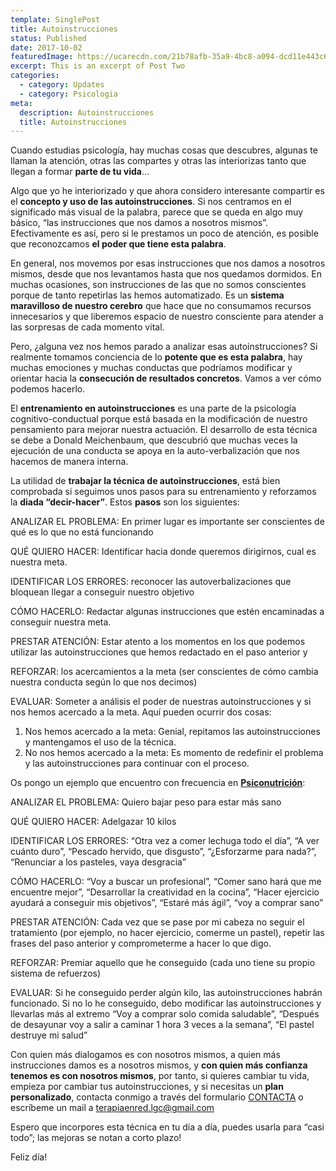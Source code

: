 ```yaml
---
template: SinglePost
title: Autoinstrucciones
status: Published
date: 2017-10-02
featuredImage: https://ucarecdn.com/21b78afb-35a9-4bc8-a094-dcd11e443c62/
excerpt: This is an excerpt of Post Two
categories:
  - category: Updates
  - category: Psicologia
meta:
  description: Autoinstrucciones
  title: Autoinstrucciones
---
```

Cuando estudias psicología, hay muchas cosas que descubres, algunas te llaman la atención, otras las compartes y otras las interiorizas tanto que llegan a formar **parte de tu vida**…

Algo que yo he interiorizado y que ahora considero interesante compartir es el **concepto y uso de las autoinstrucciones**. Si nos centramos en el significado más visual de la palabra, parece que se queda en algo muy básico, “las instrucciones que nos damos a nosotros mismos”. Efectivamente es así, pero si le prestamos un poco de atención, es posible que reconozcamos **el poder que tiene esta palabra**.

En general, nos movemos por esas instrucciones que nos damos a nosotros mismos, desde que nos levantamos hasta que nos quedamos dormidos. En muchas ocasiones, son instrucciones de las que no somos conscientes porque de tanto repetirlas las hemos automatizado. Es un **sistema maravilloso de nuestro cerebro** que hace que no consumamos recursos innecesarios y que liberemos espacio de nuestro consciente para atender a las sorpresas de cada momento vital.

Pero, ¿alguna vez nos hemos parado a analizar esas autoinstrucciones? Si realmente tomamos conciencia de lo **potente que es esta palabra**, hay muchas emociones y muchas conductas que podríamos modificar y orientar hacia la **consecución de resultados concretos**. Vamos a ver cómo podemos hacerlo.

El **entrenamiento en autoinstrucciones** es una parte de la psicología cognitivo-conductual porque está basada en la modificación de nuestro pensamiento para mejorar nuestra actuación. El desarrollo de esta técnica se debe a Donald Meichenbaum, que descubrió que muchas veces la ejecución de una conducta se apoya en la auto-verbalización que nos hacemos de manera interna.

La utilidad de **trabajar la técnica de autoinstrucciones**, está bien comprobada si seguimos unos pasos para su entrenamiento y reforzamos la **diada “decir-hacer”**. Estos **pasos** son los siguientes:

ANALIZAR EL PROBLEMA: En primer lugar es importante ser conscientes de qué es lo que no está funcionando

QUÉ QUIERO HACER: Identificar hacia donde queremos dirigirnos, cual es nuestra meta.

IDENTIFICAR LOS ERRORES: reconocer las autoverbalizaciones que bloquean llegar a conseguir nuestro objetivo

CÓMO HACERLO: Redactar algunas instrucciones que estén encaminadas a conseguir nuestra meta.

PRESTAR ATENCIÓN: Estar atento a los momentos en los que podemos utilizar las autoinstrucciones que hemos redactado en el paso anterior y

REFORZAR: los acercamientos a la meta (ser conscientes de cómo cambia nuestra conducta según lo que nos decimos)

EVALUAR: Someter a análisis el poder de nuestras autoinstrucciones y si nos hemos acercado a la meta. Aquí pueden ocurrir dos cosas:

1. Nos hemos acercado a la meta: Genial, repitamos las autoinstrucciones y mantengamos el uso de la técnica.
2. No nos hemos acercado a la meta: Es momento de redefinir el problema y las autoinstrucciones para continuar con el proceso.

Os pongo un ejemplo que encuentro con frecuencia en **[Psiconutrición](https://terapiaenred.es/2017/07/08/psiconutricion/)**:

ANALIZAR EL PROBLEMA: Quiero bajar peso para estar más sano

QUÉ QUIERO HACER: Adelgazar 10 kilos

IDENTIFICAR LOS ERRORES: “Otra vez a comer lechuga todo el día”, “A ver cuánto duro”, “Pescado hervido, que disgusto”, “¿Esforzarme para nada?”, “Renunciar a los pasteles, vaya desgracia”

CÓMO HACERLO: “Voy a buscar un profesional”, “Comer sano hará que me encuentre mejor”, “Desarrollar la creatividad en la cocina”, “Hacer ejercicio ayudará a conseguir mis objetivos”, “Estaré más ágil”, “voy a comprar sano”

PRESTAR ATENCIÓN: Cada vez que se pase por mi cabeza no seguir el tratamiento (por ejemplo, no hacer ejercicio, comerme un pastel), repetir las frases del paso anterior y comprometerme a hacer lo que digo.

REFORZAR: Premiar aquello que he conseguido (cada uno tiene su propio sistema de refuerzos)

EVALUAR: Si he conseguido perder algún kilo, las autoinstrucciones habrán funcionado. Si no lo he conseguido, debo modificar las autoinstrucciones y llevarlas más al extremo “Voy a comprar solo comida saludable”, “Después de desayunar voy a salir a caminar 1 hora 3 veces a la semana”, “El pastel destruye mi salud”

Con quien más dialogamos es con nosotros mismos, a quien más instrucciones damos es a nosotros mismos, y **con quien más confianza tenemos es con nosotros mismos**, por tanto, si quieres cambiar tu vida, empieza por cambiar tus autoinstrucciones, y si necesitas un **plan personalizado**, contacta conmigo a través del formulario [CONTACTA](https://terapiaenred.es/contacta/) o escríbeme un mail a [terapiaenred.lgc@gmail.com](mailto:terapiaenred.lgc@gmail.com)

Espero que incorpores esta técnica en tu día a día, puedes usarla para “casi todo”; las mejoras se notan a corto plazo!

Feliz día!